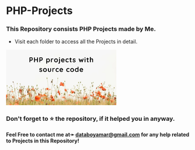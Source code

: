 # PHP-Projects


### This Repository consists PHP Projects made by Me.

* Visit each folder to access all the Projects in detail.

<img src="https://github.com/amark720/Amar-kumar/blob/master/ScreenShots/PHP_Projecs_Banner.png" alt="Landing Page" height="40%" width="60%">

### Don't forget to ⭐ the repository, if it helped you in anyway.

#### Feel Free to contact me at➛ databoyamar@gmail.com for any help related to Projects in this Repository!
